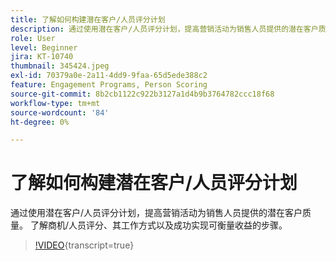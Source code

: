 ```yaml
---
title: 了解如何构建潜在客户/人员评分计划
description: 通过使用潜在客户/人员评分计划，提高营销活动为销售人员提供的潜在客户质量。 了解商机/人员评分、其工作方式以及成功实现可衡量收益的步骤。
role: User
level: Beginner
jira: KT-10740
thumbnail: 345424.jpeg
exl-id: 70379a0e-2a11-4dd9-9faa-65d5ede388c2
feature: Engagement Programs, Person Scoring
source-git-commit: 8b2cb1122c922b3127a1d4b9b3764782ccc18f68
workflow-type: tm+mt
source-wordcount: '84'
ht-degree: 0%

---
```


# 了解如何构建潜在客户/人员评分计划

通过使用潜在客户/人员评分计划，提高营销活动为销售人员提供的潜在客户质量。 了解商机/人员评分、其工作方式以及成功实现可衡量收益的步骤。

>[!VIDEO](https://video.tv.adobe.com/v/345424/?quality=12&learn=on){transcript=true}
